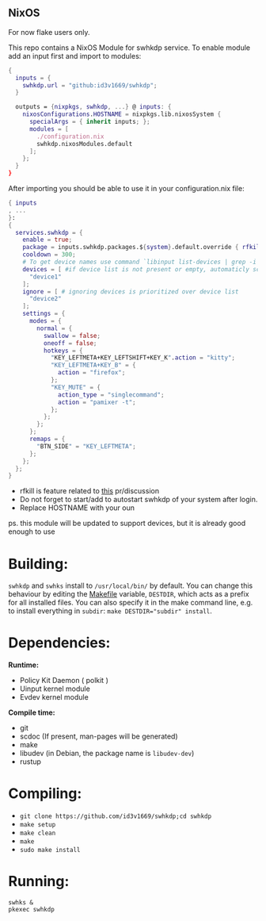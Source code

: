 ## NixOS

For now flake users only.

This repo contains a NixOS Module for swhkdp service.
To enable module add an input first and import to modules:
```nix
{
  inputs = {
    swhkdp.url = "github:id3v1669/swhkdp";
  }

  outputs = {nixpkgs, swhkdp, ...} @ inputs: {
    nixosConfigurations.HOSTNAME = nixpkgs.lib.nixosSystem {
      specialArgs = { inherit inputs; };
      modules = [
        ./configuration.nix
        swhkdp.nixosModules.default
      ];
    };
  } 
}
```
After importing you should be able to use it in your configuration.nix file:
```nix
{ inputs
, ...
}:
{
  services.swhkdp = {
    enable = true;
    package = inputs.swhkdp.packages.${system}.default.override { rfkillFeature = true; };
    cooldown = 300;
    # To get device names use command `libinput list-devices | grep -i Device:`
    devices = [ #if device list is not present or empty, automaticly scans among all availible devices
      "device1"
    ];
    ignore = [ # ignoring devices is prioritized over device list
      "device2"
    ];
    settings = {
      modes = {
        normal = {
          swallow = false;
          oneoff = false;
          hotkeys = {
            "KEY_LEFTMETA+KEY_LEFTSHIFT+KEY_K".action = "kitty";
            "KEY_LEFTMETA+KEY_B" = {
              action = "firefox";
            };
            "KEY_MUTE" = {
              action_type = "singlecommand";
              action = "pamixer -t";
            };
          };
        };
      };
      remaps = {
        "BTN_SIDE" = "KEY_LEFTMETA";
      };
    };
  };
}
```
* rfkill is feature related to [this](https://github.com/waycrate/swhkd/pull/254) pr/discussion
* Do not forget to start/add to autostart swhkdp of your system after login.
* Replace HOSTNAME with your oun

ps. this module will be updated to support devices, but it is already good enough to use

# Building:

`swhkdp` and `swhks` install to `/usr/local/bin/` by default. You can change this behaviour by editing the [Makefile](../Makefile) variable, `DESTDIR`, which acts as a prefix for all installed files. You can also specify it in the make command line, e.g. to install everything in `subdir`: `make DESTDIR="subdir" install`.

# Dependencies:

**Runtime:**

-   Policy Kit Daemon ( polkit )
-   Uinput kernel module
-   Evdev kernel module

**Compile time:**

-   git
-   scdoc (If present, man-pages will be generated)
-   make
-   libudev (in Debian, the package name is `libudev-dev`)
-   rustup

# Compiling:

-   `git clone https://github.com/id3v1669/swhkdp;cd swhkdp`
-   `make setup`
-   `make clean`
-   `make`
-   `sudo make install`

# Running:

```
swhks &
pkexec swhkdp
```

